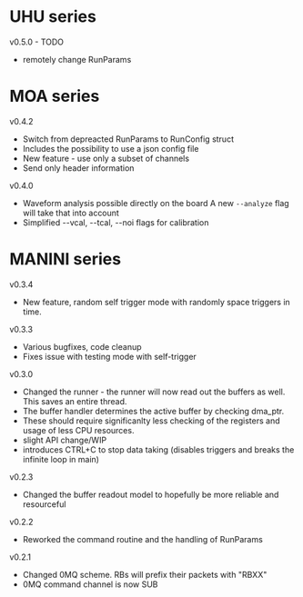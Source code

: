 # UHU series

v0.5.0 - TODO
* remotely change RunParams



# MOA series

v0.4.2
* Switch from depreacted RunParams to RunConfig struct
* Includes the possibility to use a json config file
* New feature - use only a subset of channels
* Send only header information

v0.4.0
* Waveform analysis possible directly on the board
  A new `--analyze` flag will take that into account
* Simplified --vcal, --tcal, --noi flags for calibration

# MANINI series

v0.3.4
* New feature, random self trigger mode with 
  randomly space triggers in time.

v0.3.3
* Various bugfixes, code cleanup
* Fixes issue with testing mode with self-trigger

v0.3.0
* Changed the runner - the runner will now read out 
  the buffers as well. This saves an entire thread.
* The buffer handler determines the active buffer by 
  checking dma_ptr. 
* These should require significanlty less checking of
  the registers and usage of less CPU resources.
* slight API change/WIP
* introduces CTRL+C to stop data taking (disables triggers
  and breaks the infinite loop in main)

v0.2.3
* Changed the buffer readout model to hopefully be more 
  reliable and resourceful

v0.2.2
* Reworked the command routine and the handling of RunParams

v0.2.1

* Changed 0MQ scheme. RBs will prefix their packets with "RBXX"
* 0MQ command channel is now SUB


